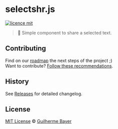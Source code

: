 # selectshr.js

[![licence mit](https://img.shields.io/badge/licence-MIT-blue.svg)](https://github.com/guuibayer/selectshr.js/blob/master/LICENSE.md)

> :rocket: Simple component to share a selected text.

## Contributing
Find on our [roadmap](https://github.com/guuibayer/selectshr.js/issues/5) the next steps of the project ;)
<br>
Want to contribute? [Follow these recommendations](https://github.com/guuibayer/selectshr.js/blob/master/CONTRIBUTING.md).

## History
See [Releases](https://github.com/afonsopacifer/open-source-boilerplate/releases) for detailed changelog.

## License
[MIT License](https://github.com/guuibayer/selectshr.js/blob/master/LICENSE.md) © [Guilherme Bayer](https://twitter.com/guuibayer)
